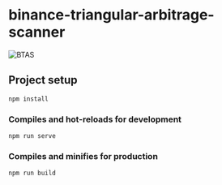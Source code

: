 # binance-triangular-arbitrage-scanner


![BTAS](https://user-images.githubusercontent.com/31978083/116541860-175e7700-a940-11eb-9eb6-23114a4c657e.PNG)


## Project setup
```
npm install
```

### Compiles and hot-reloads for development
```
npm run serve
```

### Compiles and minifies for production
```
npm run build
```
